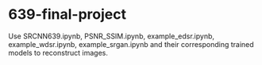 # 639-final-project
Use SRCNN639.ipynb, PSNR_SSIM.ipynb, example_edsr.ipynb, example_wdsr.ipynb, example_srgan.ipynb and their corresponding trained models to reconstruct images.
